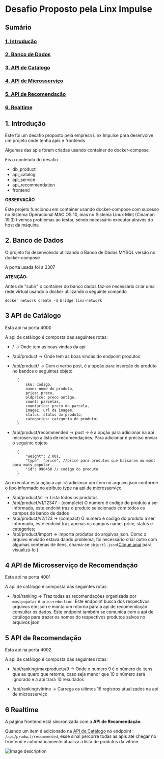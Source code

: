 # Desafio Proposto pela Linx Impulse

## Sumário
### [1. Intrudução](#intro)
### [2. Banco de Dados](#db)
### [3. API de Catálogo](#catalogo)
### [4. API de Microsserviço](#service)
### [5. API de Recomendação](#remmendation)
### [6. Realtime](#realtime)

## 1. <a name="intro"> Introdução
Este foi um desafio proposto pela empresa Linx Impulse para desenvolve um projeto onde tenha apis e frontends 

Algumas das apis foram criadas usando container do docker-compose

Eis o conteúdo do desafio

* db_product
* api_catalog
* api_service
* api_recommendation
* frontend

**OBSERVAÇÃO**

Este projeto funcionou em container usando docker-compose com sucesso no Sistema Operacional MAC OS 10, mas no Sistema Linux Mint (Cinamon 19.3) tivemos problemas ao testar, sendo necessário executar através do host da máquina

## 2. <a name="db"> Banco de Dados

O projeto foi desenvolvido utilizando o Banco de Dados MYSQL versão no docker-compose

A porta usada foi a 3307

**ATENÇÃO:**

Antes de "subir" o container do banco dados faz-se necessário criar uma rede virtual usando o docker utilizando o seguinte comando

    docker network create -d bridge linx-network

## 3 <a name="catalogo"> API de Catálogo

Esta api na porta 4000

A api de catálogo é composta das seguintes rotas:

* / -> Onde tem as boas vindas da api
* /api/product -> Onde tem as boas vindas do endpoint produtos
* /api/product/ -> Com o verbo post, é a opção para inserção de produto no bandos o seguintes objeto

        {
            sku: codigo,
            name: nome do produto,
            price: preco,
            oldprice: preco antigo,
            count: parcelas,
            countprice: preco da parcela,
            image1: url da imagem,
            status: status do produto,
            categories: categoria do produtoi
        }

* <a name="endpoint"> /api/product/recommended -> post -> é a opção para adicionar na api microserviço a lista de recomendações. Para adicionar é preciso enviar o seguinte objeto

        {
            "weight": 2.001,
            "type": "price", //price para produtos que baixaram ou most para mais popular
            "id": 990458 // codigo do produto
        }
Ao executar esta ação a api irá adicionar um item no arquivo json conforme o tipo informado no atributo type na api de microsserviço   

* /api/product/all -> Lista todos os produtos
* /api/product/v1/12347 - (complete) O numero é codigo do produto a ser informado, este endoint traz o produto selecionado com todos os campos do banco de dados
* /api/product/v2/123 -> (compact) O numero é codigo do produto a ser informado, este endoint traz apenas os campos name, price, status e categories;
* /api/product/import -> importa produtos do arquivos json. Como o arquivo enviado estava dando problema, foi necessário criar outro com algumas centenas de itens, chama-se `object1.json`([Clique aqui](https://raw.githubusercontent.com/cbcarlos07/linx-project/master/api-catalog/src/data/object1.json) para visualizá-lo )


## 4 <a name="service"> API de Microsserviço de Recomendação

Esta api na porta 4001

A api de catálogo é composta das seguintes rotas:

* /api/ranking -> Traz todas as recomendações organizada por `mostpopular` e `pricereduction`. Este endpoint busca dos respectivos arquivos em json e monta um retorno para a api de recomendação consultar os dados. 
Este endpoint também se comunica com a api de catálogo para trazer os nomes do respectivos produtos salvos no arquivos json

## 5 <a name="recommendation"> API de Recomendação

Esta api na porta 4002

A api de catálogo é composta das seguintes rotas:

* /api/ranking/maxproducts/9 -> Onde o numero 9 é o número de itens que eu quero que retorne, caso seja menor que 10 o número será ignorado e a api trará 10 resultados

* /api/ranking/vitrine -> Carrega os ultimos 16 registros atualizados na api de microsserviço 

## 6 <a name="realtime"> Realtime


A página frontend está sincronizada com a **API de Recomendação**.

Quando um item é adicionado na [API de Catálogo](#endpoint) no endpoint : `/api/product/recommended`, esse sinal percorre todas as apis até chegar no frontend e automaticamente atualiza a lista de produtos da vitrine

![Image description](https://github.com/cbcarlos07/linx-project/blob/master/frontend/teste8.gif)



    
